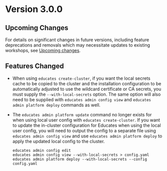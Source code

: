 Version 3.0.0
=============

Upcoming Changes
----------------

For details on significant changes in future versions, including feature
deprecations and removals which may necessitate updates to existing workshops,
see [Upcoming changes](upcoming-changes).

Features Changed
----------------

* When using `educates create-cluster`, if you want the local secrets cache to
  be copied to the cluster and the installation configuration to be
  automatically adjusted to use the wildcard certificate or CA secrets, you must
  supply the `--with-local-secrets` option. The same option will also need to be
  supplied with `educates admin config view` and `educates admin platform
  deploy` commands as well.

* The `educates admin platform update` command no longer exists for when using
  local user config with `educates create-cluster`. If you want to update the
  in-cluster configuration for Educates when using the local user config, you
  will need to output the config to a separate file using `educates admin config
  view` and use `educates admin platform deploy` to apply the updated local
  config to the cluster.

  ```
  educates admin config edit
  educates admin config view --with-local-secrets > config.yaml
  educates admin platform deploy --with-local-secrets --config config.yaml
  ```
